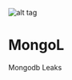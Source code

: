 ![alt tag](https://drive.google.com/file/d/0B3gPWReEMNmPT1RiYUhnV0NpUUE/view?pref=2&pli=1)
# MongoL
Mongodb Leaks
